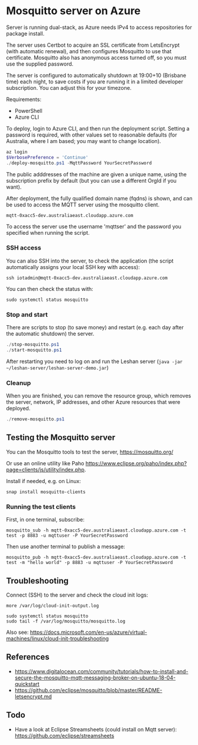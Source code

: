 Mosquitto server on Azure
=========================

Server is running dual-stack, as Azure needs IPv4 to access repositories for package install.

The server uses Certbot to acquire an SSL certificate from LetsEncrypt (with automatic renewal), and then configures Mosquitto to
use that certificate. Mosquitto also has anonymous access turned off, so you must use the supplied password.

The server is configured to automatically shutdown at 19:00+10 (Brisbane time) each night, to save costs if you are running it
in a limited developer subscription. You can adjust this for your timezone.

Requirements:
* PowerShell
* Azure CLI

To deploy, login to Azure CLI, and then run the deployment script. Setting a password is required, with other values set to
reasonable defaults (for Australia, where I am based; you may want to change location).

```powershell
az login
$VerbosePreference = 'Continue'
./deploy-mosquitto.ps1 -MqttPassword YourSecretPassword
```

The public adddresses of the machine are given a unique name, using the subscription prefix by default (but you can use a different OrgId if you want).

After deployment, the fully qualified domain name (fqdns) is shown, and can be used to access the MQTT server using the mosquitto client.

```shell
mqtt-0xacc5-dev.australiaeast.cloudapp.azure.com
```

To access the server use the username 'mqttser' and the password you specified when running the script.


### SSH access

You can also SSH into the server, to check the application (the script automatically assigns your local SSH key with access):

```
ssh iotadmin@mqtt-0xacc5-dev.australiaeast.cloudapp.azure.com
```

You can then check the status with:

```
sudo systemctl status mosquitto
```

### Stop and start

There are scripts to stop (to save money) and restart (e.g. each day after the automatic shutdown) the server.

```powershell
./stop-mosquitto.ps1
./start-mosquitto.ps1
```

After restarting you need to log on and run the Leshan server (`java -jar ~/leshan-server/leshan-server-demo.jar`)

### Cleanup

When you are finished, you can remove the resource group, which removes the server, network, IP addresses, and other Azure resources
that were deployed.

```powershell
./remove-mosquitto.ps1
```


Testing the Mosquitto server
----------------------------

You can the Mosquitto tools to test the server, https://mosquitto.org/

Or use an online utility like Paho https://www.eclipse.org/paho/index.php?page=clients/js/utility/index.php.

Install if needed, e.g. on Linux:

```
snap install mosquitto-clients
```

### Running the test clients

First, in one terminal, subscribe:

```
mosquitto_sub -h mqtt-0xacc5-dev.australiaeast.cloudapp.azure.com -t test -p 8883 -u mqttuser -P YourSecretPassword
```

Then use another terminal to publish a message:

```
mosquitto_pub -h mqtt-0xacc5-dev.australiaeast.cloudapp.azure.com -t test -m "hello world" -p 8883 -u mqttuser -P YourSecretPassword
```


Troubleshooting
---------------

Connect (SSH) to the server and check the cloud init logs:

```
more /var/log/cloud-init-output.log

sudo systemctl status mosquitto
sudo tail -f /var/log/mosquitto/mosquitto.log
```

Also see: https://docs.microsoft.com/en-us/azure/virtual-machines/linux/cloud-init-troubleshooting


References
----------

* https://www.digitalocean.com/community/tutorials/how-to-install-and-secure-the-mosquitto-mqtt-messaging-broker-on-ubuntu-18-04-quickstart
* https://github.com/eclipse/mosquitto/blob/master/README-letsencrypt.md


Todo
----

* Have a look at Eclipse Streamsheets (could install on Mqtt server): https://github.com/eclipse/streamsheets



